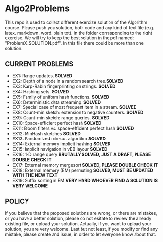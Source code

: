 # Algo2Problems
This repo is used to collect different exercize solution of the Algorithm course. Please push you solution, both code and any kind of text file (e.g. latex, markdown, word, plain txt), in the folder corresponding to the right exercise. We will try to keep the best solution in the pdf named: "ProblemX_SOLUTION.pdf". In this file there could be more than one solution.
## CURRENT PROBLEMS
* EX1: Range updates. **SOLVED**
* EX2: Depth of a node in a random search tree.**SOLVED**
* EX3: Karp-Rabin fingerprinting on strings. **SOLVED**
* EX4: Hashing sets. **SOLVED** 
* EX5: Family of uniform hash functions. **SOLVED** 
* EX6: Deterministic data streaming. **SOLVED**
* EX7: Special case of most frequent item in a stream. **SOLVED**
* EX8: Count-min sketch: extension to negative counters. **SOLVED**
* EX9: Count-min sketch: range queries. **SOLVED**
* EX10: Space-efficient perfect hash **SOLVED**
* EX11: Bloom filters vs. space-efficient perfect hash **SOLVED**
* EX12: MinHash sketches **SOLVED**
* EX13: Randomized min-cut algorithm **SOLVED**
* EX14: External memory implicit hashing **SOLVED**
* EX15: Implicit navigation in vEB layour **SOLVED**
* EX16: 1-D range query **BRUTALLY SOLVED, JUST A DRAFT, PLEASE DOUBLE CHECK IT**
* EX17: External memory mergesort **SOLVED, PLEASE DOUBLE CHECK IT**
* EX18: External memory (EM) permuting **SOLVED, MUST BE UPDATED WITH THE NEW TEXT**
* EX19: Suffix sorting in EM **VERY HARD WHOEVER FIND A SOLUTION IS VERY WELCOME**
## POLICY
If you believe that the proposed solutions are wrong, or there are mistakes, or you have a better solution, please do not esitate to review the already existing file, or upload your solution. Actually, if you want to upload your solution, you are very welcome.
Last but not least, if you modify or find any mistake, please create and issue, in order to let everyone know about that.
